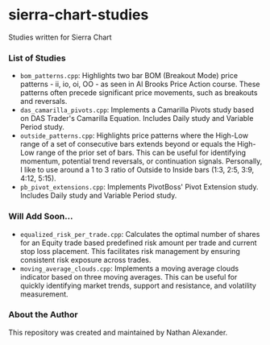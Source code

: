 # sierra-chart-studies
Studies written for Sierra Chart


### List of Studies

- `bom_patterns.cpp`: Highlights two bar BOM (Breakout Mode) price patterns - ii, io, oi, OO - as seen in Al Brooks Price Action course. These patterns often precede significant price movements, such as breakouts and reversals.
- `das_camarilla_pivots.cpp`: Implements a Camarilla Pivots study based on DAS Trader's Camarilla Equation. Includes Daily study and Variable Period study.
- `outside_patterns.cpp`: Highlights price patterns where the High-Low range of a set of consecutive bars extends beyond or equals the High-Low range of the prior set of bars. This can be useful for identifying momentum, potential trend reversals, or continuation signals. Personally, I like to use around a 1 to 3 ratio of Outside to Inside bars (1:3, 2:5, 3:9, 4:12, 5:15).
- `pb_pivot_extensions.cpp`: Implements PivotBoss' Pivot Extension study. Includes Daily study and Variable Period study.

### Will Add Soon...

- `equalized_risk_per_trade.cpp`: Calculates the optimal number of shares for an Equity trade based predefined risk amount per trade and current stop loss placement. This facilitates risk management by ensuring consistent risk exposure across trades.
- `moving_average_clouds.cpp`: Implements a moving average clouds indicator based on three moving averages. This can be useful for quickly identifying market trends, support and resistance, and volatility measurement. 


### About the Author

This repository was created and maintained by Nathan Alexander.
